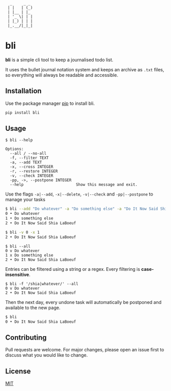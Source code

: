 ```text
  _     _ _ 
 | |   | (_)
 | |__ | |_ 
 | '_ \| | |
 | |_) | | |
 |_.__/|_|_|
```

# bli

**bli** is a simple cli tool to keep a journalised todo list.

It uses the bullet journal notation system and keeps an archive as `.txt` files, so everything will always be readable and accessible.


## Installation
Use the package manager [pip](https://pip.pypa.io/en/stable/) to install bli.

```bash
pip install bli
```

## Usage
```
$ bli --help

Options:
  --all / --no-all
  -f, --filter TEXT
  -a, --add TEXT
  -x, --cross INTEGER
  -r, --restore INTEGER
  -v, --check INTEGER
  -pp, ->, --postpone INTEGER
  --help                       Show this message and exit.
```

Use the flags `-a|--add`, `-x|--delete`, `-v|--check` and `-pp|--postpone` to manage your tasks 


```bash
$ bli --add "Do whatever" -a "Do something else" -a "Do It Now Said Shia LaBoeuf"
0 • Do whatever
1 • Do something else
2 • Do It Now Said Shia LaBoeuf
```
```bash
$ bli -v 0 -x 1
2 • Do It Now Said Shia LaBoeuf
```
```
$ bli --all
0 v Do whatever
1 x Do something else
2 • Do It Now Said Shia LaBoeuf
```

Entries can be filtered using a string or a regex. Every filtering is **case-insensitive**.

```
$ bli -f '/shia|whatever/' --all
0 v Do whatever
2 • Do It Now Said Shia LaBoeuf
```

Then the next day, every undone task will automatically be postponed and available to the new page. 

```bash
$ bli
0 • Do It Now Said Shia LaBoeuf
```
## Contributing
Pull requests are welcome. For major changes, please open an issue first to discuss what you would like to change.

## License
[MIT](https://choosealicense.com/licenses/mit/)

